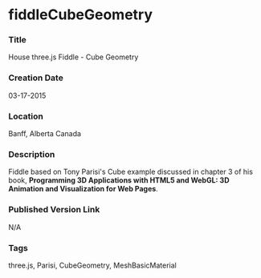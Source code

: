 fiddleCubeGeometry
======

### Title

House three.js Fiddle - Cube Geometry


### Creation Date

03-17-2015


### Location

Banff, Alberta Canada


### Description

Fiddle based on Tony Parisi's Cube example discussed in chapter 3 of his book,
**Programming 3D Applications with HTML5 and WebGL: 3D Animation and Visualization for Web Pages**.


### Published Version Link

N/A


### Tags

three.js, Parisi, CubeGeometry, MeshBasicMaterial